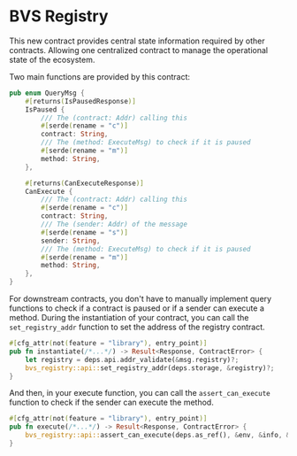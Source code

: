 # BVS Registry

This new contract provides central state information required by other contracts.
Allowing one centralized contract to manage the operational state of the ecosystem.

Two main functions are provided by this contract:

```rust
pub enum QueryMsg {
    #[returns(IsPausedResponse)]
    IsPaused {
        /// The (contract: Addr) calling this
        #[serde(rename = "c")]
        contract: String,
        /// The (method: ExecuteMsg) to check if it is paused
        #[serde(rename = "m")]
        method: String,
    },

    #[returns(CanExecuteResponse)]
    CanExecute {
        /// The (contract: Addr) calling this
        #[serde(rename = "c")]
        contract: String,
        /// The (sender: Addr) of the message
        #[serde(rename = "s")]
        sender: String,
        /// The (method: ExecuteMsg) to check if it is paused
        #[serde(rename = "m")]
        method: String,
    },
}
```

For downstream contracts,
you don't have to manually implement query functions to check if a contract is paused or if a sender can execute a method.
During the instantiation of your contract,
you can call the `set_registry_addr` function to set the address of the registry contract.

```rust
#[cfg_attr(not(feature = "library"), entry_point)]
pub fn instantiate(/*...*/) -> Result<Response, ContractError> {
    let registry = deps.api.addr_validate(&msg.registry)?;
    bvs_registry::api::set_registry_addr(deps.storage, &registry)?;
}
```

And then, in your execute function,
you can call the `assert_can_execute` function to check if the sender can execute the method.

```rust
#[cfg_attr(not(feature = "library"), entry_point)]
pub fn execute(/*...*/) -> Result<Response, ContractError> {
    bvs_registry::api::assert_can_execute(deps.as_ref(), &env, &info, &msg)?;
}
```
